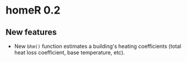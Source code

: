 # homeR 0.2

## New features

* New `bhm()` function estimates a building's heating coefficients (total heat
loss coefficient, base temperature, etc).